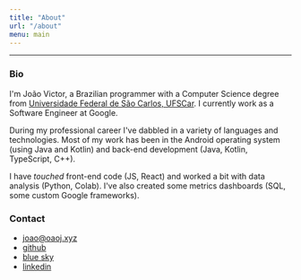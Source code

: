 ```yaml
---
title: "About"
url: "/about"
menu: main
---
```


---

### Bio
I'm João Victor, a Brazilian programmer with a Computer Science degree from [Universidade Federal de São Carlos, UFSCar](https://www.ufscar.br/). I currently work as a Software Engineer at Google.

During my professional career I've dabbled in a variety of languages and technologies. Most of my work has been in the Android operating system (using Java and Kotlin) and back-end development (Java, Kotlin, TypeScript, C++).

I have *touched* front-end code (JS, React) and worked a bit with data analysis (Python, Colab). I've also created some metrics dashboards (SQL, some custom Google frameworks).

### Contact
- [joao@oaoj.xyz](mailto:joao@oaoj.xyz)
- [github](https://github.com/joaovicmendes)
- [blue sky](https://bsky.app/profile/joaovicmendes.bsky.social)
- [linkedin](https://www.linkedin.com/in/joaovicmendes/)

